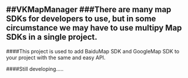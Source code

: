 ##VKMapManager
###There are many map SDKs for developers to use, but in some circumstance we may have to use multipy Map SDKs in a single project.
---
####This project is used to add BaiduMap SDK and GoogleMap SDK to your project with the same and easy API.



####Still developing.....